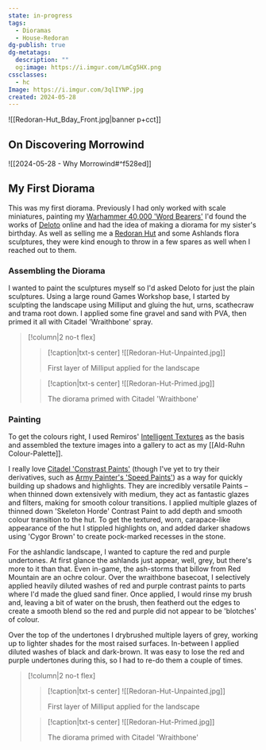 ```yaml
---
state: in-progress
tags:
  - Dioramas
  - House-Redoran
dg-publish: true
dg-metatags:
  description: ""
  og:image: https://i.imgur.com/LmCg5HX.png
cssclasses:
  - hc
Image: https://i.imgur.com/3qlIYNP.jpg
created: 2024-05-28
---
```

![[Redoran-Hut_Bday_Front.jpg|banner p+cct]]

## On Discovering Morrowind

![[2024-05-28 - Why Morrowind#^f528ed]]

## My First Diorama

This was my first diorama. Previously I had only worked with scale miniatures, painting my [Warhammer 40,000 'Word Bearers'](https://www.instagram.com/p/CTbKT9UhZJY/?igsh=MTRqcjZ6OHRrMWE0bw==) I'd found the works of [Deloto](https://www.instagram.com/deloto51?igsh=OHJiZTF1aWRpdm5t) online and had the idea of making a diorama for my sister's birthday. As well as selling me a [Redoran Hut](https://www.instagram.com/p/CAVocdiBcFd/?igsh=MXA3cnZxYnUzOG5zbg==) and some Ashlands flora sculptures, they were kind enough to throw in a few spares as well when I reached out to them.

### Assembling the Diorama

I wanted to paint the sculptures myself so I'd asked Deloto for just the plain sculptures. Using a large round Games Workshop base, I started by sculpting the landscape using Milliput and gluing the hut, urns, scathecraw and trama root down. I applied some fine gravel and sand with PVA, then primed it all with Citadel 'Wraithbone' spray.


> [!column|2 no-t flex]
> > [!caption|txt-s center]
> > ![[Redoran-Hut-Unpainted.jpg]]
> > 
> > First layer of Milliput applied for the landscape
> 
> > [!caption|txt-s center]
> > ![[Redoran-Hut-Primed.jpg]]
> > 
> > The diorama primed with Citadel 'Wraithbone'

### Painting

To get the colours right, I used Remiros' [Intelligent Textures](https://www.nexusmods.com/morrowind/mods/47469) as the basis and assembled the texture images into a gallery to act as my [[Ald-Ruhn Colour-Palette]].

I really love [Citadel 'Constrast Paints'](https://citadelcolour.com/videos/contrast-paints/) (though I've yet to try their derivatives, such as [Army Painter's 'Speed Paints'](https://thearmypainter.com/collections/speedpaint)) as a way for quickly building up shadows and highlights. They are incredibly versatile Paints – when thinned down extensively with medium, they act as fantastic glazes and filters, making for smooth colour transitions. I applied multiple glazes of thinned down 'Skeleton Horde' Contrast Paint to add depth and smooth colour transition to the hut. To get the textured, worn, carapace-like appearance of the hut I stippled highlights on, and added darker shadows using 'Cygor Brown' to create pock-marked recesses in the stone.

For the ashlandic landscape, I wanted to capture the red and purple undertones. At first glance the ashlands just appear, well, grey, but there's more to it than that. Even in-game, the ash-storms that billow from Red Mountain are an ochre colour. Over the wraithbone basecoat, I selectively applied heavily diluted washes of red and purple contrast paints to parts where I'd made the glued sand finer. Once applied, I would rinse my brush and, leaving a bit of water on the brush, then featherd out the edges to create a smooth blend so the red and purple did not appear to be 'blotches' of colour. 

Over the top of the undertones I drybrushed multiple layers of grey, working up to lighter shades for the most raised surfaces. In-between I applied diluted washes of black and dark-brown. It was easy to lose the red and purple undertones during this, so I had to re-do them a couple of times. 

> [!column|2 no-t flex]
> > [!caption|txt-s center]
> > ![[Redoran-Hut-Unpainted.jpg]]
> > 
> > First layer of Milliput applied for the landscape
> 
> > [!caption|txt-s center]
> > ![[Redoran-Hut-Primed.jpg]]
> > 
> > The diorama primed with Citadel 'Wraithbone'
